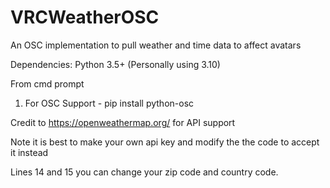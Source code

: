 # VRCWeatherOSC
An OSC implementation to pull weather and time data to affect avatars

Dependencies:
Python 3.5+ (Personally using 3.10)

From cmd prompt

1. For OSC Support - pip install python-osc


Credit to https://openweathermap.org/ for API support

Note it is best to make your own api key and modify the the code to accept it instead

Lines 14 and 15 you can change your zip code and country code.
